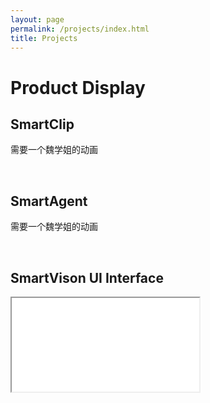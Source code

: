 ```yaml
---
layout: page
permalink: /projects/index.html
title: Projects
---
```




# Product Display

## SmartClip

需要一个魏学姐的动画

<br>

## SmartAgent

需要一个魏学姐的动画

<br>

## SmartVison UI Interface

<iframe src="[image/UIdemo.gif](https://github.com/SongningLai/SongningLai.github.io/blob/main/images/UIdemo.gif)">

<br>

<br>

---

# Concept

需要魏学姐的一个海报

<br>

---

# Selling


<img src="images/xiaoshouhaibao.png" width = "1700" height = "2600" alt="Zexin Fu" align=center />

<br>

---





